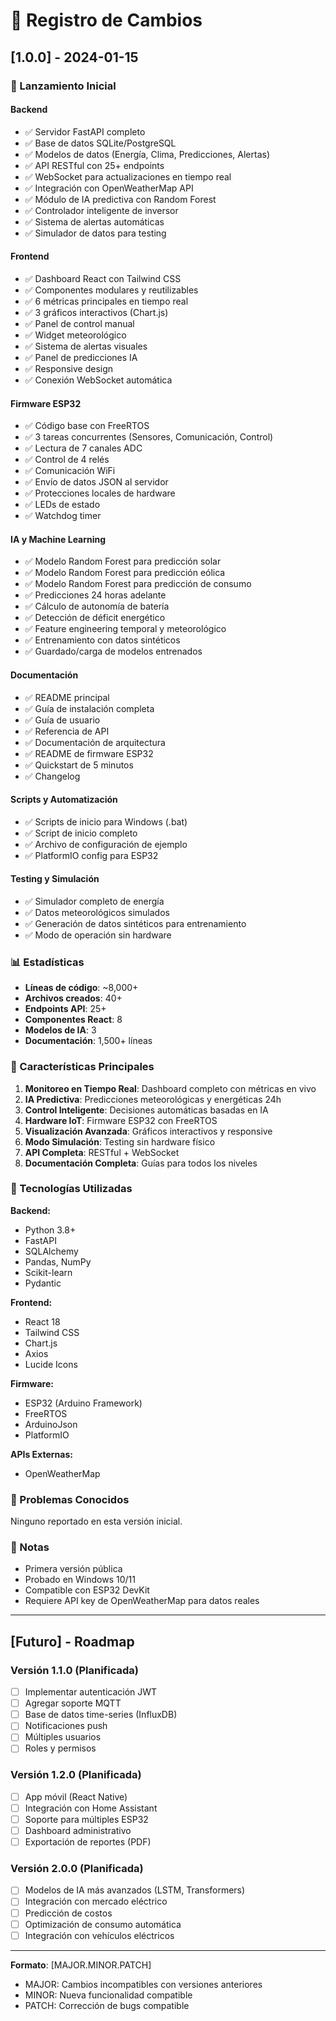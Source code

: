 # 📝 Registro de Cambios

## [1.0.0] - 2024-01-15

### 🎉 Lanzamiento Inicial

#### Backend
- ✅ Servidor FastAPI completo
- ✅ Base de datos SQLite/PostgreSQL
- ✅ Modelos de datos (Energía, Clima, Predicciones, Alertas)
- ✅ API RESTful con 25+ endpoints
- ✅ WebSocket para actualizaciones en tiempo real
- ✅ Integración con OpenWeatherMap API
- ✅ Módulo de IA predictiva con Random Forest
- ✅ Controlador inteligente de inversor
- ✅ Sistema de alertas automáticas
- ✅ Simulador de datos para testing

#### Frontend
- ✅ Dashboard React con Tailwind CSS
- ✅ Componentes modulares y reutilizables
- ✅ 6 métricas principales en tiempo real
- ✅ 3 gráficos interactivos (Chart.js)
- ✅ Panel de control manual
- ✅ Widget meteorológico
- ✅ Sistema de alertas visuales
- ✅ Panel de predicciones IA
- ✅ Responsive design
- ✅ Conexión WebSocket automática

#### Firmware ESP32
- ✅ Código base con FreeRTOS
- ✅ 3 tareas concurrentes (Sensores, Comunicación, Control)
- ✅ Lectura de 7 canales ADC
- ✅ Control de 4 relés
- ✅ Comunicación WiFi
- ✅ Envío de datos JSON al servidor
- ✅ Protecciones locales de hardware
- ✅ LEDs de estado
- ✅ Watchdog timer

#### IA y Machine Learning
- ✅ Modelo Random Forest para predicción solar
- ✅ Modelo Random Forest para predicción eólica
- ✅ Modelo Random Forest para predicción de consumo
- ✅ Predicciones 24 horas adelante
- ✅ Cálculo de autonomía de batería
- ✅ Detección de déficit energético
- ✅ Feature engineering temporal y meteorológico
- ✅ Entrenamiento con datos sintéticos
- ✅ Guardado/carga de modelos entrenados

#### Documentación
- ✅ README principal
- ✅ Guía de instalación completa
- ✅ Guía de usuario
- ✅ Referencia de API
- ✅ Documentación de arquitectura
- ✅ README de firmware ESP32
- ✅ Quickstart de 5 minutos
- ✅ Changelog

#### Scripts y Automatización
- ✅ Scripts de inicio para Windows (.bat)
- ✅ Script de inicio completo
- ✅ Archivo de configuración de ejemplo
- ✅ PlatformIO config para ESP32

#### Testing y Simulación
- ✅ Simulador completo de energía
- ✅ Datos meteorológicos simulados
- ✅ Generación de datos sintéticos para entrenamiento
- ✅ Modo de operación sin hardware

### 📊 Estadísticas

- **Líneas de código**: ~8,000+
- **Archivos creados**: 40+
- **Endpoints API**: 25+
- **Componentes React**: 8
- **Modelos de IA**: 3
- **Documentación**: 1,500+ líneas

### 🎯 Características Principales

1. **Monitoreo en Tiempo Real**: Dashboard completo con métricas en vivo
2. **IA Predictiva**: Predicciones meteorológicas y energéticas 24h
3. **Control Inteligente**: Decisiones automáticas basadas en IA
4. **Hardware IoT**: Firmware ESP32 con FreeRTOS
5. **Visualización Avanzada**: Gráficos interactivos y responsive
6. **Modo Simulación**: Testing sin hardware físico
7. **API Completa**: RESTful + WebSocket
8. **Documentación Completa**: Guías para todos los niveles

### 🔧 Tecnologías Utilizadas

**Backend:**
- Python 3.8+
- FastAPI
- SQLAlchemy
- Pandas, NumPy
- Scikit-learn
- Pydantic

**Frontend:**
- React 18
- Tailwind CSS
- Chart.js
- Axios
- Lucide Icons

**Firmware:**
- ESP32 (Arduino Framework)
- FreeRTOS
- ArduinoJson
- PlatformIO

**APIs Externas:**
- OpenWeatherMap

### 🐛 Problemas Conocidos

Ninguno reportado en esta versión inicial.

### 📝 Notas

- Primera versión pública
- Probado en Windows 10/11
- Compatible con ESP32 DevKit
- Requiere API key de OpenWeatherMap para datos reales

---

## [Futuro] - Roadmap

### Versión 1.1.0 (Planificada)
- [ ] Implementar autenticación JWT
- [ ] Agregar soporte MQTT
- [ ] Base de datos time-series (InfluxDB)
- [ ] Notificaciones push
- [ ] Múltiples usuarios
- [ ] Roles y permisos

### Versión 1.2.0 (Planificada)
- [ ] App móvil (React Native)
- [ ] Integración con Home Assistant
- [ ] Soporte para múltiples ESP32
- [ ] Dashboard administrativo
- [ ] Exportación de reportes (PDF)

### Versión 2.0.0 (Planificada)
- [ ] Modelos de IA más avanzados (LSTM, Transformers)
- [ ] Integración con mercado eléctrico
- [ ] Predicción de costos
- [ ] Optimización de consumo automática
- [ ] Integración con vehículos eléctricos

---

**Formato**: [MAJOR.MINOR.PATCH]
- MAJOR: Cambios incompatibles con versiones anteriores
- MINOR: Nueva funcionalidad compatible
- PATCH: Corrección de bugs compatible
